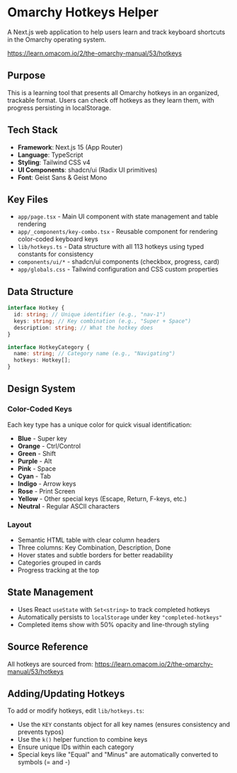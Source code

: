 # Omarchy Hotkeys Helper

A Next.js web application to help users learn and track keyboard shortcuts in the Omarchy operating system.

https://learn.omacom.io/2/the-omarchy-manual/53/hotkeys

## Purpose

This is a learning tool that presents all Omarchy hotkeys in an organized, trackable format. Users can check off hotkeys as they learn them, with progress persisting in localStorage.

## Tech Stack

- **Framework**: Next.js 15 (App Router)
- **Language**: TypeScript
- **Styling**: Tailwind CSS v4
- **UI Components**: shadcn/ui (Radix UI primitives)
- **Font**: Geist Sans & Geist Mono

## Key Files

- `app/page.tsx` - Main UI component with state management and table rendering
- `app/_components/key-combo.tsx` - Reusable component for rendering color-coded keyboard keys
- `lib/hotkeys.ts` - Data structure with all 113 hotkeys using typed constants for consistency
- `components/ui/*` - shadcn/ui components (checkbox, progress, card)
- `app/globals.css` - Tailwind configuration and CSS custom properties

## Data Structure

```typescript
interface Hotkey {
  id: string; // Unique identifier (e.g., "nav-1")
  keys: string; // Key combination (e.g., "Super + Space")
  description: string; // What the hotkey does
}

interface HotkeyCategory {
  name: string; // Category name (e.g., "Navigating")
  hotkeys: Hotkey[];
}
```

## Design System

### Color-Coded Keys

Each key type has a unique color for quick visual identification:

- **Blue** - Super key
- **Orange** - Ctrl/Control
- **Green** - Shift
- **Purple** - Alt
- **Pink** - Space
- **Cyan** - Tab
- **Indigo** - Arrow keys
- **Rose** - Print Screen
- **Yellow** - Other special keys (Escape, Return, F-keys, etc.)
- **Neutral** - Regular ASCII characters

### Layout

- Semantic HTML table with clear column headers
- Three columns: Key Combination, Description, Done
- Hover states and subtle borders for better readability
- Categories grouped in cards
- Progress tracking at the top

## State Management

- Uses React `useState` with `Set<string>` to track completed hotkeys
- Automatically persists to `localStorage` under key `"completed-hotkeys"`
- Completed items show with 50% opacity and line-through styling

## Source Reference

All hotkeys are sourced from: https://learn.omacom.io/2/the-omarchy-manual/53/hotkeys

## Adding/Updating Hotkeys

To add or modify hotkeys, edit `lib/hotkeys.ts`:

- Use the `KEY` constants object for all key names (ensures consistency and prevents typos)
- Use the `k()` helper function to combine keys
- Ensure unique IDs within each category
- Special keys like "Equal" and "Minus" are automatically converted to symbols (= and -)
